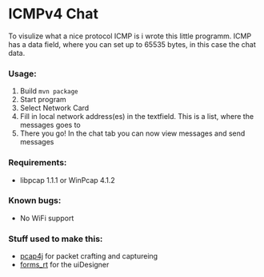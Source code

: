 # ICMPv4 Chat

To visulize what a nice protocol ICMP is i wrote this little programm. ICMP has a data field, where you can set up to 65535 bytes, in this case the chat data.  

### Usage:
1. Build `mvn package`
2. Start program
3. Select Network Card
4. Fill in local network address(es) in the textfield. This is a list, where the messages goes to
5. There you go! In the chat tab you can now view messages and send messages

### Requirements:

 * libpcap 1.1.1 or  WinPcap 4.1.2


### Known bugs:

 * No WiFi support 


### Stuff used to make this:

 * [pcap4j](https://github.com/kaitoy/pcap4j) for packet crafting and captureing
 * [forms_rt](https://github.com/JetBrains/intellij-community/tree/master/platform/forms_rt) for the uiDesigner
